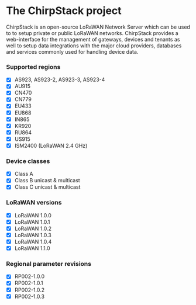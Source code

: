 # The ChirpStack project

ChirpStack is an open-source LoRaWAN Network Server which can be used to
to setup private or public LoRaWAN networks. ChirpStack provides a web-interface
for the management of gateways, devices and tenants as well to setup data
integrations with the major cloud providers, databases and services commonly
used for handling device data.

### Supported regions

- [x] AS923, AS923-2, AS923-3, AS923-4
- [x] AU915
- [x] CN470
- [x] CN779
- [x] EU433
- [x] EU868
- [x] IN865
- [x] KR920
- [x] RU864
- [x] US915
- [x] ISM2400 (LoRaWAN 2.4 GHz)

### Device classes

- [x] Class A
- [x] Class B unicast & multicast
- [x] Class C unicast & multicast

### LoRaWAN versions

- [x] LoRaWAN 1.0.0
- [x] LoRaWAN 1.0.1
- [x] LoRaWAN 1.0.2
- [x] LoRaWAN 1.0.3
- [x] LoRaWAN 1.0.4
- [x] LoRaWAN 1.1.0

### Regional parameter revisions

- [x] RP002-1.0.0
- [x] RP002-1.0.1
- [x] RP002-1.0.2
- [x] RP002-1.0.3

